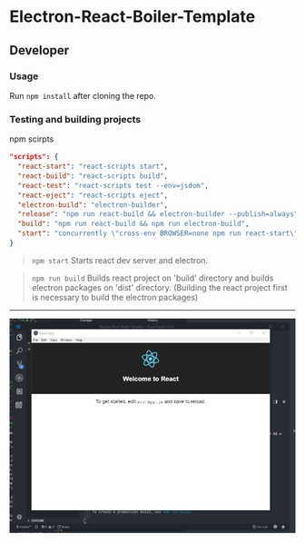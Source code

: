 # Electron-React-Boiler-Template

## Developer

### Usage

Run `npm install` after cloning the repo.

### Testing and building projects

npm scirpts

```JSON
"scripts": {
  "react-start": "react-scripts start",
  "react-build": "react-scripts build",
  "react-test": "react-scripts test --env=jsdom",
  "react-eject": "react-scripts eject",
  "electron-build": "electron-builder",
  "release": "npm run react-build && electron-builder --publish=always",
  "build": "npm run react-build && npm run electron-build",
  "start": "concurrently \"cross-env BROWSER=none npm run react-start\" \"wait-on http://localhost:3000 && electron .\""
}
```

> `npm start` Starts react dev server and electron.

> `npm run build` Builds react project on 'build' directory and builds electron packages on 'dist' directory. (Building the react project first is necessary to build the electron packages)

---

![Example](./docs/Sketch.png)
